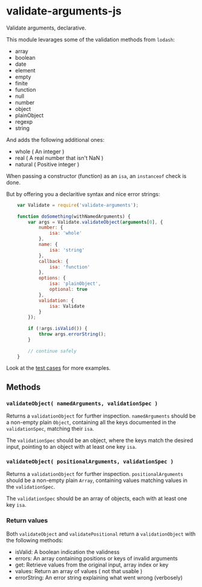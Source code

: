 validate-arguments-js
=====================

Validate arguments, declarative.

This module levarages some of the validation methods from `lodash`:

* array
* boolean
* date
* element
* empty
* finite
* function
* null
* number
* object
* plainObject
* regexp
* string

And adds the following additional ones:

* whole ( An integer )
* real ( A real number that isn't NaN )
* natural ( Positive integer )

When passing a constructor (function) as an `isa`, an `instanceof` check is done.

But by offering you a declaritive syntax and nice error strings:

```javascript
    var Validate = require('validate-arguments');
    
    function doSomething(withNamedArguments) {
        var args = Validate.validateObject(arguments[0], {
            number: {
                isa: 'whole'
            },
            name: {
                isa: 'string'
            },
            callback: {
                isa: 'function'
            },
            options: {
                isa: 'plainObject',
                optional: true
            },
            validation: {
                isa: Validate
            }
        });
    
        if (!args.isValid()) {
            throw args.errorString();
        }
    
        // continue safely
    }
```
Look at the [test cases](https://github.com/mvhenten/validate-arguments-js/blob/master/test/validate.js) for more examples.

## Methods

### `validateObject( namedArguments, validationSpec )`

Returns a `validationObject` for further inspection. `namedArguments` should be a non-empty plain `Object`, containing all the keys documented in the `validationSpec`, matching their `isa`.

The `validationSpec` should be an object, where the keys match the desired input, pointing to an object with at least one key `isa`.

### `validateObject( positionalArguments, validationSpec )`

Returns a `validationObject` for further inspection. `positionalArguments` should be a non-empty plain `Array`, containing values matching values in the `validationSpec`.

The `validationSpec` should be an array of objects, each with at least one key `isa`.

### Return values

Both `validateObject` and `validatePositional` return a `validationObject` with the following methods:

* isValid: A boolean indication the validness
* errors: An array containing positions or keys of invalid arguments
* get: Retrieve values from the original input, array index or key
* values: Return an array of values ( not that usable )
* errorString: An error string explaining what went wrong (verbosely)
